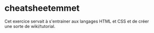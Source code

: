 # cheatsheetemmet
Cet exercice servait à s'entrainer aux langages HTML et CSS et de créer une sorte de wiki/tutorial.

